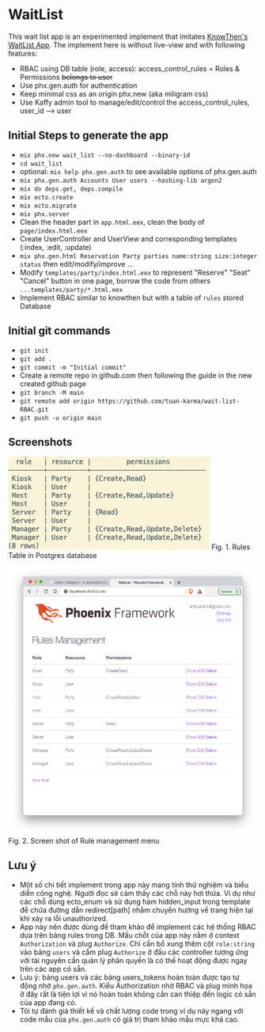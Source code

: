 # WaitList

This wait list app is an experimented implement that imitates [KnowThen's WaitList App](https://github.com/knowthen/elixir_authorization_tutorial).
The implement here is without live-view and with following features:

  * RBAC using DB table (role, access): access_control_rules = Roles & Permissions ~~belongs to user~~
  * Use phx.gen.auth for authentication
  * Keep minimal css as an origin phx.new (aka miligram css)
  * Use Kaffy admin tool to manage/edit/control the access_control_rules, user_id --> user

## Initial Steps to generate the app

  * `mix phx.new wait_list --no-dashboard --binary-id`
  * `cd wait_list`
  * optional: `mix help phx.gen.auth` to see available options of phx.gen.auth
  * `mix phx.gen.auth Accounts User users --hashing-lib argon2`
  * `mix do deps.get, deps.compile`
  * `mix ecto.create`
  * `mix ecto.migrate`
  * `mix phx.server`
  * Clean the header part in `app.html.eex`, clean the body of `page/index.html.eex`
  * Create UserController and UserView and corresponding templates (:index, :edit, :update)
  * `mix phx.gen.html Reservation Party parties name:string size:integer status` then edit/modify/improve ...
  * Modify `templates/party/index.html.eex` to represent "Reserve" "Seat" "Cancel" button in one page, borrow the code from others `...templates/party/*.html.eex`
  * Implement RBAC similar to knowthen but with a table of `rules` stored Database


## Initial git commands

  * `git init`
  * `git add .`
  * `git commit -m "Initial commit"`
  * Create a remote repo in github.com then following the guide in the new created github page
  * `git branch -M main`
  * `git remote add origin https://github.com/tuan-karma/wait-list-RBAC.git`
  * `git push -u origin main`

## Screenshots
  ![Rules Table in Postgres database](docs/rules_table_DB.png)
  Fig. 1. Rules Table in Postgres database

  ![Screen shot of Rule management menu](docs/rules_management_window.png)
  Fig. 2. Screen shot of Rule management menu

## Lưu ý
  * Một số chi tiết implement trong app này mang tính thử nghiệm và biểu diễn công nghệ. Người đọc sẽ cảm thấy các chỗ này hơi thừa. Ví dụ như các chỗ dùng ecto_enum và sử dụng hàm hidden_input trong template để chứa đường dẫn redirect[path] nhằm chuyển hướng về trang hiện tại khi xảy ra lỗi unauthorized.
  * App này nên được dùng để tham khảo để implement các hệ thống RBAC dựa trên bảng rules trong DB. Mấu chỗt của app này nằm ở context `Authorization` và plug `Authorize`. Chỉ cần bổ xung thêm cột `role:string` vào bảng `users` và cắm plug `Authorize` ở đầu các controller tương ứng với tài nguyên cần quản lý phân quyền là có thể hoạt động được ngay trên các app có sẵn.
  * Lưu ý: bảng users và các bảng users_tokens hoàn toàn được tạo tự động nhờ `phx.gen.auth`. Kiểu Authorization nhờ RBAC và plug minh họa ở đây rất là tiện lợi vì nó hoàn toàn không cần can thiệp đến logic có sẵn của app đang có.
  * Tôi tự đánh giá thiết kế và chất lượng code trong ví dụ này ngang với code mẫu của `phx.gen.auth` có giá trị tham khảo mẫu mực khá cao.